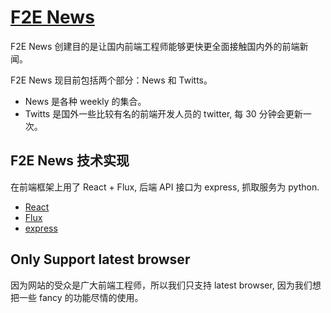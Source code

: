 # [F2E News](http://f2enews.com)

F2E News 创建目的是让国内前端工程师能够更快更全面接触国内外的前端新闻。

F2E News 现目前包括两个部分：News 和 Twitts。
* News 是各种 weekly 的集合。
* Twitts 是国外一些比较有名的前端开发人员的 twitter, 每 30 分钟会更新一次。


## F2E News 技术实现
在前端框架上用了 React + Flux, 后端 API 接口为 express, 抓取服务为 python.
* [React](http://facebook.github.io/react/)
* [Flux](http://facebook.github.io/flux/docs/overview.html)
* [express](http://expressjs.com/)


## Only Support latest browser
因为网站的受众是广大前端工程师，所以我们只支持 latest browser, 因为我们想把一些 fancy 的功能尽情的使用。

